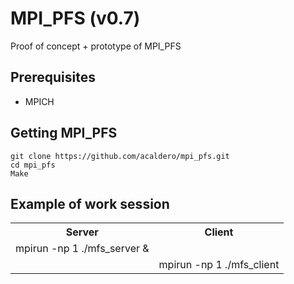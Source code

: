 # MPI_PFS (v0.7)
Proof of concept + prototype of MPI_PFS

## Prerequisites

 * MPICH 

## Getting MPI_PFS

```
git clone https://github.com/acaldero/mpi_pfs.git
cd mpi_pfs
Make
```

## Example of work session

<html>
 <table>
  <tr>
  <th>Server</th>
  <th>Client</th>
  </tr>
  <tr>
  <td>
  mpirun -np 1 ./mfs_server &<br>
  </td>
  <td>
  &nbsp;
  </td>
  </tr>
  <tr>
  <td>
  &nbsp;
  </td>
  <td>
  mpirun -np 1 ./mfs_client
  </td>
  </tr>
  </table>
</html>

